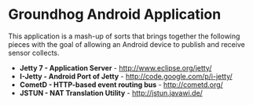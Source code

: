 Groundhog Android Application
=============================

This application is a mash-up of sorts that brings together the following pieces with the goal of allowing
an Android device to publish and receive sensor collects.

* __Jetty 7 - Application Server__ - <http://www.eclipse.org/jetty/>
* __I-Jetty - Android Port of Jetty__ - <http://code.google.com/p/i-jetty/>
* __CometD - HTTP-based event routing bus__ - <http://cometd.org/>
* __JSTUN - NAT Translation Utility__ - <http://jstun.javawi.de/>

